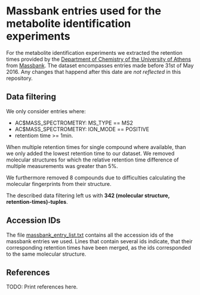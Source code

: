 # Massbank entries used for the metabolite identification experiments

For the metabolite identification experiments we extracted the retention times 
provided by the [Department of Chemistry of the University of Athens][@AU_in_massbank]
from [Massbank][@massbank]. The dataset encompasses entries made before 31st of May 2016. Any 
changes that happend after this date are _not reflected_ in this repository.

## Data filtering

We only consider entries where:

- AC$MASS_SPECTROMETRY: MS_TYPE == MS2
- AC$MASS_SPECTROMETRY: ION_MODE == POSITIVE
- retentiom time >= 1min.

When multiple retention times for single compound where available, than we only
added the lowest retention time to our dataset. We removed molecular structures
for which the relative retention time difference of multiple measurements was 
greater than 5%. 

We furthermore removed 8 compounds due to difficulties calculating the molecular
fingerprints from their structure. 

The described data filtering left us with __342 (molecular structure, retention-times)-tuples__. 

## Accession IDs

The file [massbank_entry_list.txt](massbank_entry_list.txt) contains all the accession
ids of the massbank entries we used. Lines that contain several ids indicate, that
their corresponding retention times have been merged, as the ids corresponded to 
the same molecular structure.

## References

TODO: Print references here.

[@AU_in_massbank]: https://massbank.eu/MassBank/jsp/Result.jsp?type=rcdidx&idxtype=site&srchkey=32&sortKey=name&sortAction=1&pageNo=1&exec=
[@massbank]: https://onlinelibrary.wiley.com/doi/abs/10.1002/jms.1777 "Massbank: a public repository for sharing mass spectral data for life sciences, Horai, H.; Arita, M.; Kanaya, S.; Nihei, Y.; Ikeda, T.; Suwa, K.; Ojima, Y.; Tanaka, K.; Tanaka, S.; Aoshima, K. & others, Journal of mass spectrometry, 2010"


